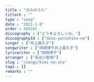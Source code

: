 ```yaml
---
title : "きみのうた"
titlech : ""
type : "song"
date : "2021-1-8"
order : 480202
discography : ["どうぞよろしくね。"]
discographyId : ["dozo-yoroshiku-ne"]
singer : ["井上喜久子"]
songwriter : ["岡崎律子井上喜久子"]
lyricwriter : ["岡崎律子"]
arranger : ["長谷川智樹"]
slug : "/songs/kimi-no-uta"
tags : []
remarks : ""
---
```


